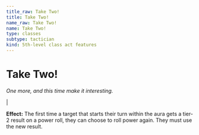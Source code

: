 ```yaml
---
title_raw: Take Two!
title: Take Two!
name_raw: Take Two!
name: Take Two!
type: classes
subtype: tactician
kind: 5th-level class act features
---
```


# Take Two!

*One more, and this time make it interesting.*

|

**Effect:** The first time a target that starts their turn within the aura gets a tier-2 result on a power roll, they can choose to roll power again. They must use the new result.
